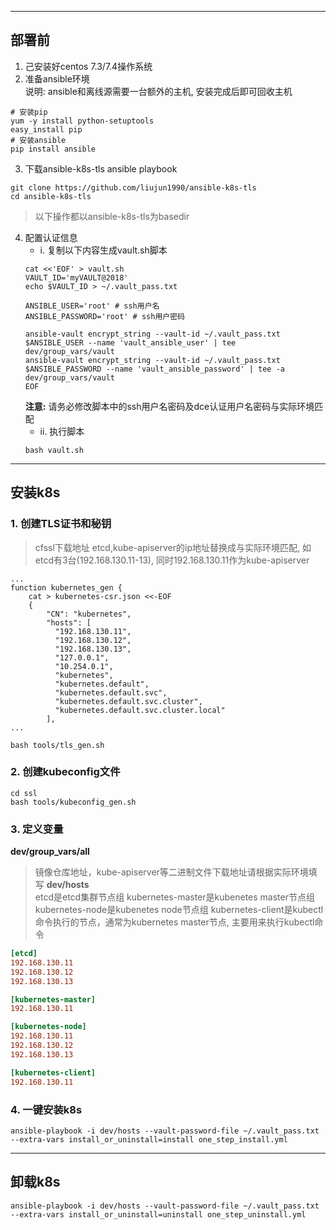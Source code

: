 -------------------------------------------------------------------------------
## 部署前 ##
1. 己安装好centos 7.3/7.4操作系统
2. 准备ansible环境  
说明: ansible和离线源需要一台额外的主机, 安装完成后即可回收主机

``` shell
# 安装pip
yum -y install python-setuptools
easy_install pip
# 安装ansible
pip install ansible
```

3. 下载ansible-k8s-tls ansible playbook
``` shell
git clone https://github.com/liujun1990/ansible-k8s-tls
cd ansible-k8s-tls
```
> 以下操作都以ansible-k8s-tls为basedir

4. 配置认证信息
	- i. 复制以下内容生成vault.sh脚本
	``` shell
	cat <<'EOF' > vault.sh
	VAULT_ID='myVAULT@2018'
	echo $VAULT_ID > ~/.vault_pass.txt

	ANSIBLE_USER='root' # ssh用户名
	ANSIBLE_PASSWORD='root' # ssh用户密码

	ansible-vault encrypt_string --vault-id ~/.vault_pass.txt $ANSIBLE_USER --name 'vault_ansible_user' | tee dev/group_vars/vault
	ansible-vault encrypt_string --vault-id ~/.vault_pass.txt $ANSIBLE_PASSWORD --name 'vault_ansible_password' | tee -a dev/group_vars/vault
	EOF
	```
	**注意:** 请务必修改脚本中的ssh用户名密码及dce认证用户名密码与实际环境匹配
	- ii. 执行脚本
	``` shell
	bash vault.sh
	```
  


-------------------------------------------------------------------------------
## 安装k8s ##
### 1. 创建TLS证书和秘钥 ###
> cfssl下载地址
> etcd,kube-apiserver的ip地址替换成与实际环境匹配, 如etcd有3台(192.168.130.11-13), 同时192.168.130.11作为kube-apiserver
``` shell
...
function kubernetes_gen {
	cat > kubernetes-csr.json <<-EOF
	{
	    "CN": "kubernetes",
	    "hosts": [
	      "192.168.130.11",
	      "192.168.130.12",
	      "192.168.130.13",
	      "127.0.0.1",
	      "10.254.0.1",
	      "kubernetes",
	      "kubernetes.default",
	      "kubernetes.default.svc",
	      "kubernetes.default.svc.cluster",
	      "kubernetes.default.svc.cluster.local"
	    ],
...
```
``` shell
bash tools/tls_gen.sh
```
### 2. 创建kubeconfig文件 ###
``` shell
cd ssl
bash tools/kubeconfig_gen.sh
```
### 3. 定义变量 ###
**dev/group_vars/all**    
> 镜像仓库地址，kube-apiserver等二进制文件下载地址请根据实际环境填写
**dev/hosts**  
> etcd是etcd集群节点组
> kubernetes-master是kubenetes master节点组
> kubernetes-node是kubenetes node节点组
> kubernetes-client是kubectl命令执行的节点，通常为kubernetes master节点, 主要用来执行kubectl命令
``` ini
[etcd]
192.168.130.11
192.168.130.12
192.168.130.13

[kubernetes-master]
192.168.130.11

[kubernetes-node]
192.168.130.11
192.168.130.12
192.168.130.13

[kubernetes-client]
192.168.130.11
```
### 4. 一键安装k8s ###
``` shell
ansible-playbook -i dev/hosts --vault-password-file ~/.vault_pass.txt --extra-vars install_or_uninstall=install one_step_install.yml
```
  


-------------------------------------------------------------------------------
## 卸载k8s ##
``` shell
ansible-playbook -i dev/hosts --vault-password-file ~/.vault_pass.txt --extra-vars install_or_uninstall=uninstall one_step_uninstall.yml
```
